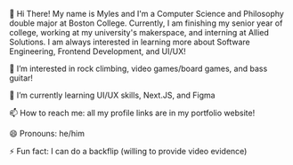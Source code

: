 👋 Hi There! My name is Myles and I'm a Computer Science and Philosophy double major at Boston College. Currently, I am finishing my senior year of college, working at my university's makerspace, and interning at Allied Solutions. I am always interested in learning more about Software Engineering, Frontend Development, and UI/UX!

👀 I’m interested in rock climbing, video games/board games, and bass guitar!

🌱 I’m currently learning UI/UX skills, Next.JS, and Figma

📫 How to reach me: all my profile links are in my portfolio website!

😄 Pronouns: he/him

⚡ Fun fact: I can do a backflip (willing to provide video evidence)
